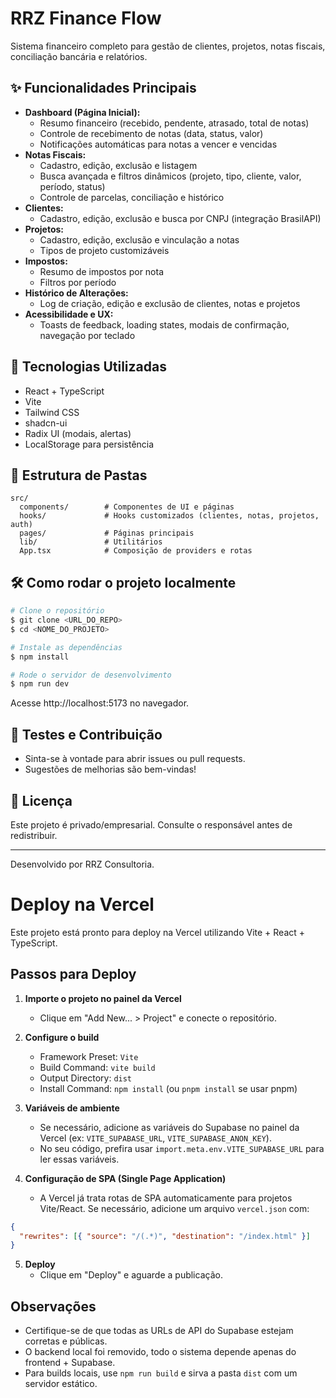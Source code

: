 # RRZ Finance Flow

Sistema financeiro completo para gestão de clientes, projetos, notas fiscais, conciliação bancária e relatórios.

## ✨ Funcionalidades Principais

- **Dashboard (Página Inicial):**
  - Resumo financeiro (recebido, pendente, atrasado, total de notas)
  - Controle de recebimento de notas (data, status, valor)
  - Notificações automáticas para notas a vencer e vencidas
- **Notas Fiscais:**
  - Cadastro, edição, exclusão e listagem
  - Busca avançada e filtros dinâmicos (projeto, tipo, cliente, valor, período, status)
  - Controle de parcelas, conciliação e histórico
- **Clientes:**
  - Cadastro, edição, exclusão e busca por CNPJ (integração BrasilAPI)
- **Projetos:**
  - Cadastro, edição, exclusão e vinculação a notas
  - Tipos de projeto customizáveis
- **Impostos:**
  - Resumo de impostos por nota
  - Filtros por período
- **Histórico de Alterações:**
  - Log de criação, edição e exclusão de clientes, notas e projetos
- **Acessibilidade e UX:**
  - Toasts de feedback, loading states, modais de confirmação, navegação por teclado

## 🚀 Tecnologias Utilizadas
- React + TypeScript
- Vite
- Tailwind CSS
- shadcn-ui
- Radix UI (modais, alertas)
- LocalStorage para persistência

## 📁 Estrutura de Pastas
```
src/
  components/        # Componentes de UI e páginas
  hooks/             # Hooks customizados (clientes, notas, projetos, auth)
  pages/             # Páginas principais
  lib/               # Utilitários
  App.tsx            # Composição de providers e rotas
```

## 🛠️ Como rodar o projeto localmente
```sh
# Clone o repositório
$ git clone <URL_DO_REPO>
$ cd <NOME_DO_PROJETO>

# Instale as dependências
$ npm install

# Rode o servidor de desenvolvimento
$ npm run dev
```
Acesse http://localhost:5173 no navegador.

## 🧪 Testes e Contribuição
- Sinta-se à vontade para abrir issues ou pull requests.
- Sugestões de melhorias são bem-vindas!

## 📄 Licença
Este projeto é privado/empresarial. Consulte o responsável antes de redistribuir.

---
Desenvolvido por RRZ Consultoria.

# Deploy na Vercel

Este projeto está pronto para deploy na Vercel utilizando Vite + React + TypeScript.

## Passos para Deploy

1. **Importe o projeto no painel da Vercel**
   - Clique em "Add New... > Project" e conecte o repositório.

2. **Configure o build**
   - Framework Preset: `Vite`
   - Build Command: `vite build`
   - Output Directory: `dist`
   - Install Command: `npm install` (ou `pnpm install` se usar pnpm)

3. **Variáveis de ambiente**
   - Se necessário, adicione as variáveis do Supabase no painel da Vercel (ex: `VITE_SUPABASE_URL`, `VITE_SUPABASE_ANON_KEY`).
   - No seu código, prefira usar `import.meta.env.VITE_SUPABASE_URL` para ler essas variáveis.

4. **Configuração de SPA (Single Page Application)**
   - A Vercel já trata rotas de SPA automaticamente para projetos Vite/React. Se necessário, adicione um arquivo `vercel.json` com:

```json
{
  "rewrites": [{ "source": "/(.*)", "destination": "/index.html" }]
}
```

5. **Deploy**
   - Clique em "Deploy" e aguarde a publicação.

## Observações
- Certifique-se de que todas as URLs de API do Supabase estejam corretas e públicas.
- O backend local foi removido, todo o sistema depende apenas do frontend + Supabase.
- Para builds locais, use `npm run build` e sirva a pasta `dist` com um servidor estático.
